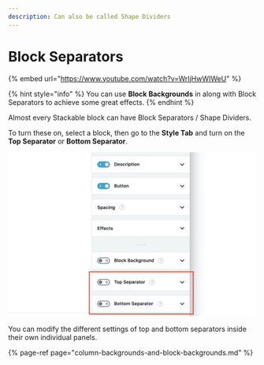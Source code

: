 ```yaml
---
description: Can also be called Shape Dividers
---
```


# Block Separators

{% embed url="https://www.youtube.com/watch?v=WrIjHwWIWeU" %}

{% hint style="info" %}
You can use **Block Backgrounds** in along with Block Separators to achieve some great effects.
{% endhint %}

Almost every Stackable block can have Block Separators / Shape Dividers.

To turn these on, select a block, then go to the **Style Tab** and turn on the **Top Separator** or **Bottom Separator**.

![](../../.gitbook/assets/screen-shot-2020-06-03-at-4.45.54-pm.jpg)

You can modify the different settings of top and bottom separators inside their own individual panels.

{% page-ref page="column-backgrounds-and-block-backgrounds.md" %}

